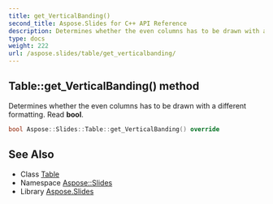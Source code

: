 ```yaml
---
title: get_VerticalBanding()
second_title: Aspose.Slides for C++ API Reference
description: Determines whether the even columns has to be drawn with a different formatting. Read bool.
type: docs
weight: 222
url: /aspose.slides/table/get_verticalbanding/
---
```

## Table::get_VerticalBanding() method


Determines whether the even columns has to be drawn with a different formatting. Read **bool**.

```cpp
bool Aspose::Slides::Table::get_VerticalBanding() override
```

## See Also

* Class [Table](../)
* Namespace [Aspose::Slides](../../)
* Library [Aspose.Slides](../../../)